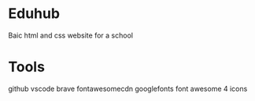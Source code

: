 # Eduhub
 Baic html and css website for a school 

 # Tools
 github
 vscode
 brave
 fontawesomecdn
 googlefonts
 font awesome 4 icons
